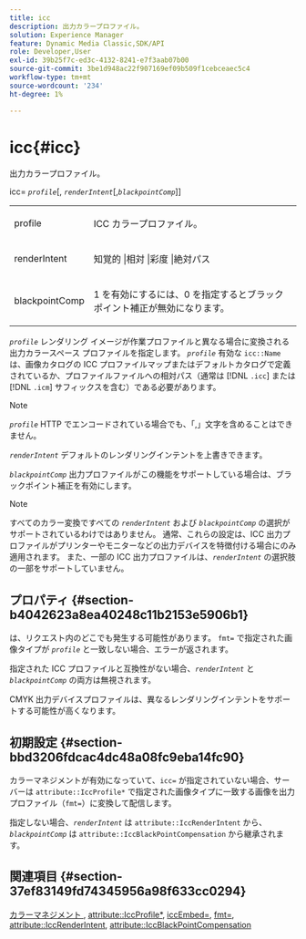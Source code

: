 ```yaml
---
title: icc
description: 出力カラープロファイル。
solution: Experience Manager
feature: Dynamic Media Classic,SDK/API
role: Developer,User
exl-id: 39b25f7c-ed3c-4132-8241-e7f3aab07b00
source-git-commit: 3be1d948ac22f907169ef09b509f1cebceaec5c4
workflow-type: tm+mt
source-wordcount: '234'
ht-degree: 1%

---
```


# icc{#icc}

出力カラープロファイル。

icc= *`profile`*[, *`renderIntent`*[,*`blackpointComp`*]]

<table id="simpletable_DF1914FD351E4F2BA61372A52F0CFFBF"> 
 <tr class="strow"> 
  <td class="stentry"> <p><span class="codeph"> <span class="varname"> profile</span></span> </p></td> 
  <td class="stentry"> <p>ICC カラープロファイル。 </p></td> 
 </tr> 
 <tr class="strow"> 
  <td class="stentry"> <p><span class="codeph"> <span class="varname"> renderIntent </span> </span> </p></td> 
  <td class="stentry"> <p>知覚的 |相対 |彩度 |絶対パス </p></td> 
 </tr> 
 <tr class="strow"> 
  <td class="stentry"> <p><span class="codeph"> <span class="varname"> blackpointComp</span> </span> </p></td> 
  <td class="stentry"> <p>1 を有効にするには、0 を指定するとブラックポイント補正が無効になります。 </p></td> 
 </tr> 
</table>

*`profile`* レンダリング イメージが作業プロファイルと異なる場合に変換される出力カラースペース プロファイルを指定します。 *`profile`* 有効な `icc::Name` は、画像カタログの ICC プロファイルマップまたはデフォルトカタログで定義されているか、プロファイルファイルへの相対パス（通常は [!DNL `.icc`] または [!DNL `.icm`] サフィックスを含む）である必要があります。

>[!NOTE]
>
>*`profile`* HTTP でエンコードされている場合でも、「,」文字を含めることはできません。

*`renderIntent`* デフォルトのレンダリングインテントを上書きできます。

*`blackpointComp`* 出力プロファイルがこの機能をサポートしている場合は、ブラックポイント補正を有効にします。

>[!NOTE]
>
>すべてのカラー変換ですべての *`renderIntent`* および *`blackpointComp`* の選択がサポートされているわけではありません。 通常、これらの設定は、ICC 出力プロファイルがプリンターやモニターなどの出力デバイスを特徴付ける場合にのみ適用されます。 また、一部の ICC 出力プロファイルは、*`renderIntent`* の選択肢の一部をサポートしていません。

## プロパティ {#section-b4042623a8ea40248c11b2153e5906b1}

は、リクエスト内のどこでも発生する可能性があります。 `fmt=` で指定された画像タイプが *`profile`* と一致しない場合、エラーが返されます。

指定された ICC プロファイルと互換性がない場合、*`renderIntent`* と *`blackpointComp`* の両方は無視されます。

CMYK 出力デバイスプロファイルは、異なるレンダリングインテントをサポートする可能性が高くなります。

## 初期設定 {#section-bbd3206fdcac4dc48a08fc9eba14fc90}

カラーマネジメントが有効になっていて、`icc=` が指定されていない場合、サーバーは `attribute::IccProfile*` で指定された画像タイプに一致する画像を出力プロファイル（`fmt=`）に変換して配信します。

指定しない場合、*`renderIntent`* は `attribute::IccRenderIntent` から、*`blackpointComp`* は `attribute::IccBlackPointCompensation` から継承されます。

## 関連項目 {#section-37ef83149fd74345956a98f633cc0294}

[ カラーマネジメント ](../../../../../ir-api/http-protocol/image-rendering-api-ref/c-ir-http-protocol-ref/c-ir-http-protocol-syntax-and-features/c-ir-color-management.md#concept-7bac7c2c41be42c1b301eae80abe6b8d), [attribute::IccProfile*](../../../../../ir-api/material-cat/image-rendering-api-ref/c-ir-material-catalog/c-ir-attributes-reference/r-ir-iccprofilecmyk.md#reference-55aead2d924847ffbd1be4c46add7127), [iccEmbed=](../../../../../ir-api/http-protocol/image-rendering-api-ref/c-ir-http-protocol-ref/c-ir-http-protocol-command-reference/r-ir-iccembed.md#reference-47a433138c7c4b29b9b29871b2491a7f), [fmt=](../../../../../ir-api/http-protocol/image-rendering-api-ref/c-ir-http-protocol-ref/c-ir-http-protocol-command-reference/r-ir-fmt.md#reference-4c743f67d56b47c5b774fcc900ff758c), [attribute::IccRenderIntent](../../../../../ir-api/material-cat/image-rendering-api-ref/c-ir-material-catalog/c-ir-attributes-reference/r-ir-iccrenderintent.md#reference-3b80b7a4c25545a593c5076f318b5c40), [attribute::IccBlackPointCompensation](../../../../../ir-api/material-cat/image-rendering-api-ref/c-ir-material-catalog/c-ir-attributes-reference/r-ir-iccblackpointcompensation.md#reference-d939b0cdf6564baaa88deb1059e3b7f0)
